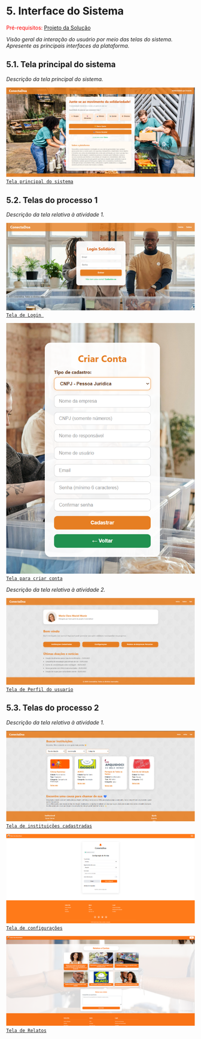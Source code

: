 
# 5. Interface do Sistema

<span style="color:red">Pré-requisitos: <a href="4-Projeto-Solucao.md"> Projeto da Solução</a></span>

_Visão geral da interação do usuário por meio das telas do sistema. Apresente as principais interfaces da plataforma._

## 5.1. Tela principal do sistema

_Descrição da tela principal do sistema._

![Exemplo de Wireframe](./images/TELAPRINCIPAL.png)
[`Tela principal do sistema`](./images/TELAPRINCIPAL.png)


## 5.2. Telas do processo 1

_Descrição da tela relativa à atividade 1._

![Exemplo de Wireframe](./images/TELADELOGIN.png)
[`Tela de Login `](./images/TELADELOGIN.png)

![Exemplo de Wireframe](./images/TELACRIARCONTA.png)
[`Tela para criar conta`](./images/TELACRIARCONTA.png)

_Descrição da tela relativa à atividade 2._

![Exemplo de Wireframe](./images/TELAPERFIL.png)
[`Tela de Perfil do usuario`](./images/TELAPERFIL.png)


## 5.3. Telas do processo 2

_Descrição da tela relativa à atividade 1._

![Exemplo de Wireframe](./images/INSTITUICAOCADASTRADA.png)
[`Tela de instituições cadastradas`](./images/INSTITUICAOCADASTRADA.png)

![Exemplo de Wireframe](./images/TELACONFIGURACAO.png)
[`Tela de configurações`](./images/TELACONFIGURACAO.png)

![Exemplo de Wireframe](./images/TELARELATOS.png)
[`Tela de Relatos`](./images/TELARELATOS.png)


